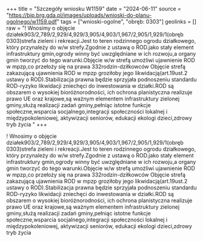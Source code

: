 +++
title = "Szczegóły wniosku W1159"
date = "2024-06-11"
source = "https://bip.brg.gda.pl/images/uploads/wnioski-do-planu-ogolnego/w1159.pdf"
tags = ["wnioski-ogolne", "obręb: 0303"]
geolinks = []
raw = "! Wnosimy o objęcie działek903/2,789/2,929/4,929/3,905/4,903/1,967/2,905/1,929/1(obręb 0303)strefa zieleni i rekreacji.Jest to teren rodzinnego ogrodu działkowego, który przynależy do w/w strefy.Zgodnie z ustawą o ROD.jako stały element infrastruktury gmin,ogrody winny być uwzględniane w ich rozwoju,a organy gmin tworzyć do tego warunki.Objęcie w/w strefą umożliwi ujawnienie ROD w mpzp,co przełoży się na prawa 332rodzin-dziłkowców Objęcie strefą zakazującą ujawnienia ROD w mpzp groziłoby jego likwidacją(art.19ust.2 ustawy o ROD).Stabilizacja prawna będzie sprzyjała podnoszeniu standardu ROD-ryzyko likwidacji zniechęci do inwestowania w działki.ROD są obszarem o wysokiej bioróżnorodności, ich ochrona planistyczna realizuje prawo UE oraz krajowe,są ważnym elementem infrastruktury zielonej gminy,służą realizacji zadań gminy,pełniąc istotne funkcje społeczne,wsparcia socjalnego,integracji społeczności lokalnej i międzypokoleniowej, aktywizacji seniorów, edukacji ekologi dzieci,zdrowy tryb życia "
+++

! Wnosimy o objęcie
działek903/2,789/2,929/4,929/3,905/4,903/1,967/2,905/1,929/1(obręb 0303)strefa zieleni i
rekreacji.Jest to teren rodzinnego ogrodu działkowego, który przynależy do w/w strefy.Zgodnie z
ustawą o ROD.jako stały element infrastruktury gmin,ogrody winny być uwzględniane w ich
rozwoju,a organy gmin tworzyć do tego warunki.Objęcie w/w strefą umożliwi ujawnienie ROD w
mpzp,co przełoży się na prawa 332rodzin-dziłkowców Objęcie strefą zakazującą ujawnienia ROD
w mpzp groziłoby jego likwidacją(art.19ust.2 ustawy o ROD).Stabilizacja prawna będzie sprzyjała
podnoszeniu standardu ROD-ryzyko likwidacji zniechęci do inwestowania w działki.ROD są
obszarem o wysokiej bioróżnorodności, ich ochrona planistyczna realizuje prawo UE oraz
krajowe,są ważnym elementem infrastruktury zielonej gminy,służą realizacji zadań
gminy,pełniąc istotne funkcje społeczne,wsparcia socjalnego,integracji społeczności lokalnej i
międzypokoleniowej, aktywizacji seniorów, edukacji ekologi dzieci,zdrowy tryb życia



